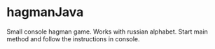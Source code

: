 # hagmanJava
Small console hagman game. Works with russian alphabet.
Start main method and follow the instructions in console.
